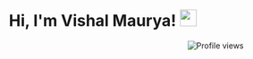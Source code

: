 <h1 align="center">
Hi, I'm Vishal Maurya!
  <img src="https://media.giphy.com/media/hvRJCLFzcasrR4ia7z/giphy.gif" width="30"></h1>
 <!--<img src="https://komarev.com/ghpvc/?username=I-am-vishalmaurya&label=Profile%20Views&color=0e75b6&style=flat" align='right' alt="vishalmaurya" />-->
 <img src="https://gpvc.arturio.dev/I-am-vishalmaurya" alt="Profile views" align='right'/> <a href="https://github.com/I-am-vishalmaurya/I-am-vishalmaurya/"> </a> 
<br/>
